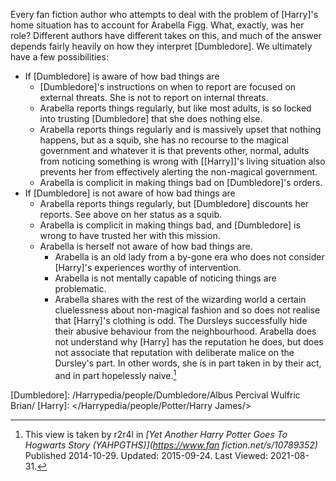 
Every fan fiction author who attempts to deal with the problem of [Harry]'s home
situation has to account for Arabella Figg. What, exactly, was her role?
Different authors have different takes on this, and much of the answer depends
fairly heavily on how they interpret [Dumbledore]. We ultimately have a few
possibilities:

- If [Dumbledore] is aware of how bad things are
  - [Dumbledore]'s instructions on when to report are focused on external
    threats. She is not to report on internal threats.
  - Arabella reports things regularly, but like most adults, is so locked into
    trusting [Dumbledore] that she does nothing else.
  - Arabella reports things regularly and is massively upset that nothing
    happens, but as a squib, she has no recourse to the magical government and
    whatever it is that prevents other, normal, adults from noticing something
    is wrong with [[Harry]]'s living situation also prevents her from
    effectively alerting the non-magical government.
  - Arabella is complicit in making things bad on [Dumbledore]'s orders.
- If [Dumbledore] is not aware of how bad things are
  - Arabella reports things regularly, but [Dumbledore] discounts her
    reports. See above on her status as a squib.
  - Arabella is complicit in making things bad, and [Dumbledore] is wrong to
    have trusted her with this mission.
  - Arabella is herself not aware of how bad things are.
    - Arabella is an old lady from a by-gone era who does not consider [Harry]'s
      experiences worthy of intervention.
    - Arabella is not mentally capable of noticing things are problematic.
    - Arabella shares with the rest of the wizarding world a certain
      cluelessness about non-magical fashion and so does not realise that
      [Harry]'s clothing is odd. The Dursleys successfully hide their abusive
      behaviour from the neighbourhood. Arabella does not understand why [Harry]
      has the reputation he does, but does not associate that reputation with
      deliberate malice on the Dursley's part. In other words, she is in part
      taken in by their act, and in part hopelessly naive.[^20210831-1]

[Dumbledore]: /Harrypedia/people/Dumbledore/Albus Percival Wulfric Brian/
[Harry]: </Harrypedia/people/Potter/Harry James/>

[^20210831-1]:
    This view is taken by r2r4l in
    _[Yet Another Harry Potter Goes To Hogwarts Story (YAHPGTHS)](https://www.fan fiction.net/s/10789352)_
    Published 2014-10-29. Updated: 2015-09-24. Last Viewed: 2021-08-31.
